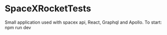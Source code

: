 # SpaceXRocketTests

Small application used with spacex api, React, Graphql and Apollo.
To start: npm run dev
